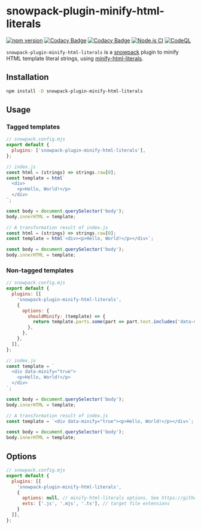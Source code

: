 # snowpack-plugin-minify-html-literals

[![npm version](https://badge.fury.io/js/snowpack-plugin-minify-html-literals.svg)](https://badge.fury.io/js/snowpack-plugin-minify-html-literals)
[![Codacy Badge](https://app.codacy.com/project/badge/Grade/6b13cc7a33cb4e6fa0da067964f30f77)](https://www.codacy.com/gh/akiomik/snowpack-plugin-minify-html-literals/dashboard?utm_source=github.com&amp;utm_medium=referral&amp;utm_content=akiomik/snowpack-plugin-minify-html-literals&amp;utm_campaign=Badge_Grade)
[![Codacy Badge](https://app.codacy.com/project/badge/Coverage/6b13cc7a33cb4e6fa0da067964f30f77)](https://www.codacy.com/gh/akiomik/snowpack-plugin-minify-html-literals/dashboard?utm_source=github.com&utm_medium=referral&utm_content=akiomik/snowpack-plugin-minify-html-literals&utm_campaign=Badge_Coverage)
[![Node.js CI](https://github.com/akiomik/snowpack-plugin-minify-html-literals/actions/workflows/node-ci.yml/badge.svg)](https://github.com/akiomik/snowpack-plugin-minify-html-literals/actions/workflows/node-ci.yml)
[![CodeQL](https://github.com/akiomik/snowpack-plugin-minify-html-literals/actions/workflows/codeql-analysis.yml/badge.svg)](https://github.com/akiomik/snowpack-plugin-minify-html-literals/actions/workflows/codeql-analysis.yml)

`snowpack-plugin-minify-html-literals` is a [snowpack](https://www.snowpack.dev) plugin to minify HTML template literal strings, using [minify-html-literals](https://github.com/asyncLiz/minify-html-literals).

## Installation

```bash
npm install -D snowpack-plugin-minify-html-literals
```

## Usage

### Tagged templates

```js
// snowpack.config.mjs
export default {
  plugins: ['snowpack-plugin-minify-html-literals'],
};
```

```js
// index.js
const html = (strings) => strings.raw[0];
const template = html`
  <div>
    <p>Hello, World!</p>
  </div>
`;

const body = document.querySelector('body');
body.innerHTML = template;
```

```js
// A transformation result of index.js
const html = (strings) => strings.raw[0];
const template = html`<div><p>Hello, World!</p></div>`;

const body = document.querySelector('body');
body.innerHTML = template;
```

### Non-tagged templates

```js
// snowpack.config.mjs
export default {
  plugins: [[
    'snowpack-plugin-minify-html-literals',
    {
      options: {
        shouldMinify: (template) => {
          return template.parts.some(part => part.text.includes('data-minify="true"'));
        },
      },
    },
  ]],
};
```

```js
// index.js
const template = `
  <div data-minify="true">
    <p>Hello, World!</p>
  </div>
`;

const body = document.querySelector('body');
body.innerHTML = template;
```

```js
// A transformation result of index.js
const template = `<div data-minify="true"><p>Hello, World!</p></div>`;

const body = document.querySelector('body');
body.innerHTML = template;
```

## Options

```js
// snowpack.config.mjs
export default {
  plugins: [[
    'snowpack-plugin-minify-html-literals',
    {
      options: null, // minify-html-literals options. See https://github.com/asyncLiz/minify-html-literals#options
      exts: ['.js', '.mjs', '.ts'], // target file extensions
    }
  ]],
};
```
